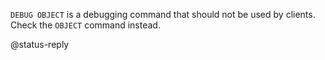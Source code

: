 `DEBUG OBJECT` is a debugging command that should not be used by clients.
Check the `OBJECT` command instead.

@status-reply

